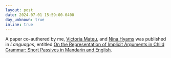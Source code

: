 ```yaml
---
layout: post
date: 2024-07-01 15:59:00-0400
day_unknown: true
inline: true
---
```


A paper co-authered by me, [Victoria Mateu](https://www.victoriamateu.com), and [Nina Hyams](https://linguistics.ucla.edu/person/nina-hyams/)  was published in *Languages*, entitled <a href="[/assets/pdf/Liu_et_al_2022_Mandarin_sluicing.pdf](https://www.mdpi.com/2226-471X/9/7/236)" target="_new">On the Representation of Implicit Arguments in Child Grammar: Short Passives in Mandarin and English</a>.

